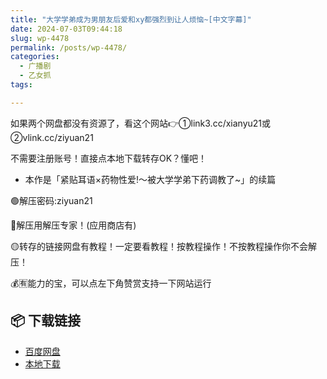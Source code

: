 ```yaml
---
title: "大学学弟成为男朋友后爱和xy都强烈到让人烦恼~[中文字幕]"
date: 2024-07-03T09:44:18
slug: wp-4478
permalink: /posts/wp-4478/
categories:
  - 广播剧
  - 乙女抓
tags:

---
```


如果两个网盘都没有资源了，看这个网站👉①link3.cc/xianyu21或②vlink.cc/ziyuan21

不需要注册账号！直接点本地下载转存OK？懂吧！

*   本作是「紧贴耳语×药物性爱!～被大学学弟下药调教了~」的续篇

🟢解压密码:ziyuan21

🔵解压用解压专家！(应用商店有)

🟡转存的链接网盘有教程！一定要看教程！按教程操作！不按教程操作你不会解压！

💰🈶能力的宝，可以点左下角赞赏支持一下网站运行

## 📦 下载链接
- [百度网盘](https://blziyuan21.com/pay-download/4478?key=9d31b2fb42&down_id=0)
- [本地下载](https://blziyuan21.com/pay-download/4478?key=9d31b2fb42&down_id=1)

